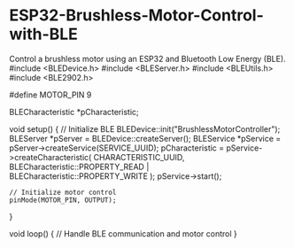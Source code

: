 # ESP32-Brushless-Motor-Control-with-BLE
Control a brushless motor using an ESP32 and Bluetooth Low Energy (BLE).
#include <BLEDevice.h>
#include <BLEServer.h>
#include <BLEUtils.h>
#include <BLE2902.h>

#define MOTOR_PIN 9

BLECharacteristic *pCharacteristic;

void setup() {
    // Initialize BLE
    BLEDevice::init("BrushlessMotorController");
    BLEServer *pServer = BLEDevice::createServer();
    BLEService *pService = pServer->createService(SERVICE_UUID);
    pCharacteristic = pService->createCharacteristic(
        CHARACTERISTIC_UUID,
        BLECharacteristic::PROPERTY_READ | BLECharacteristic::PROPERTY_WRITE
    );
    pService->start();

    // Initialize motor control
    pinMode(MOTOR_PIN, OUTPUT);
}

void loop() {
    // Handle BLE communication and motor control
}
